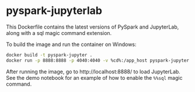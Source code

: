 # pyspark-jupyterlab

This Dockerfile contains the latest versions of PySpark and JupyterLab, along with a sql magic command extension.

To build the image and run the container on Windows:

```bash
docker build -t pyspark-jupyter .
docker run -p 8888:8888 -p 4040:4040 -v %cd%:/app_host pyspark-jupyter
```

After running the image, go to http://localhost:8888/ to load JupyterLab. See the demo notebook for an example of how to enable the `%%sql` magic command.
